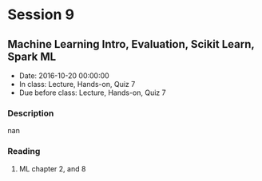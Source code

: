 # Session 9
## Machine Learning Intro, Evaluation, Scikit Learn, Spark ML
- Date: 2016-10-20 00:00:00
- In class: Lecture, Hands-on, Quiz 7
- Due before class: Lecture, Hands-on, Quiz 7
### Description
nan
### Reading
1. ML chapter 2, and 8
